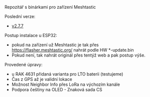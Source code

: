 Repozitář s binárkami pro zařízení Meshtastic

Poslední verze:
- <a href="https://github.com/QuadrifoglioVerde/msh-fw-release/tree/main/firmware-2.7.7.2260081" target="_blank">v2.7.7</a>

Postup instalace u ESP32:
- pokud na zařízení už Meshtastic je tak přes https://flasher.meshtastic.org/ nahrát podle HW *-update.bin
- Pokud není, tak nahrát originál přes tentýž web a pak postup výše.

Provedené úpravy:
- u RAK 4631 přidaná varianta pro LTO baterii (testujeme)
- Čas z GPS až je validní lokace 
- Možnost Neighbor Info přes LoRa na výchozím kanále
- Podpora češtiny na OLED - Znaková sada CS
